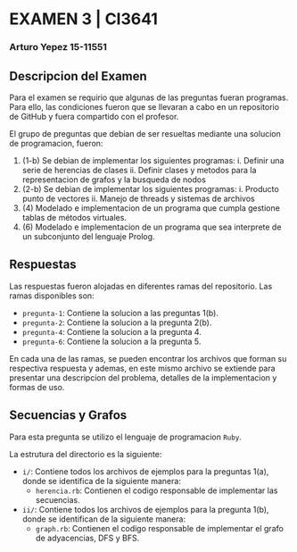 # EXAMEN 3 | CI3641
### Arturo Yepez 15-11551

## Descripcion del Examen

Para el examen se requirio que algunas de las preguntas fueran programas. Para ello, las condiciones fueron que se llevaran a cabo en un repositorio de GitHub y fuera compartido con el profesor.

El grupo de preguntas que debian de ser resueltas mediante una solucion de programacion, fueron:

1. (1-b) Se debian de implementar los siguientes programas:
  i. Definir una serie de herencias de clases
  ii. Definir clases y metodos para la representacion de grafos y la busqueda de nodos 
1. (2-b) Se debian de implementar los siguientes programas:
  i. Producto punto de vectores
  ii. Manejo de threads y sistemas de archivos
1. (4) Modelado e implementacion de un programa que cumpla gestione tablas de métodos virtuales.
1. (6) Modelado e implementacion de un programa que sea interprete de un subconjunto del lenguaje Prolog.

## Respuestas

Las respuestas fueron alojadas en diferentes ramas del repositorio. Las ramas disponibles son:

- `pregunta-1`: Contiene la solucion a las preguntas 1(b).
- `pregunta-2`: Contiene la solucion a la pregunta 2(b).
- `pregunta-4`: Contiene la solucion a la pregunta 4.
- `pregunta-6`: Contiene la solucion a la pregunta 5.

En cada una de las ramas, se pueden encontrar los archivos que forman su respectiva respuesta y ademas, en este mismo archivo se extiende para presentar una descripcion del problema, detalles de la implementacion y formas de uso.

## Secuencias y Grafos

Para esta pregunta se utilizo el lenguaje de programacion `Ruby`.

La estrutura del directorio es la siguiente:

- `i/`: Contiene todos los archivos de ejemplos para la preguntas 1(a), donde se identifica de la siguiente manera:
  - `herencia.rb`: Contienen el codigo responsable de implementar las secuencias.
- `ii/`: Contiene todos los archivos de ejemplos para la pregunta 1(b), donde se identifican de la siguiente manera:
  - `graph.rb`: Contienen el codigo responsable de implementar el grafo de adyacencias, DFS y BFS.